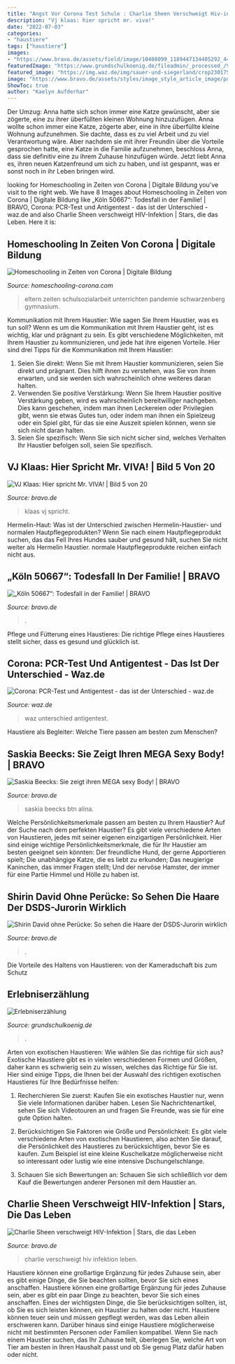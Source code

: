 ```yaml
---
title: "Angst Vor Corona Test Schule : Charlie Sheen Verschweigt Hiv-infektion"
description: "Vj klaas: hier spricht mr. viva!"
date: "2022-07-03"
categories:
- "haustiere"
tags: ["haustiere"]
images:
- "https://www.bravo.de/assets/field/image/10408099_1189447134405292_4462145105798141461_n.jpg"
featuredImage: "https://www.grundschulkoenig.de/fileadmin/_processed_/9/3/csm_regeln_96177fb20e.jpg"
featured_image: "https://img.waz.de/img/sauer-und-siegerland/crop230175804/5217854946-w820-cv16_9-q85-fnov-fpi227770123-fpobr/Corona-Test-Antigen-PCR.jpg"
image: "https://www.bravo.de/assets/styles/image_style_article_image/public/field/image/peruecke_0.jpg?itok=j4cRRCR7"
ShowToc: true
author: "Kaelyn Aufderhar"
---
```



Der Umzug: Anna hatte sich schon immer eine Katze gewünscht, aber sie zögerte, eine zu ihrer überfüllten kleinen Wohnung hinzuzufügen.
Anna wollte schon immer eine Katze, zögerte aber, eine in ihre überfüllte kleine Wohnung aufzunehmen. Sie dachte, dass es zu viel Arbeit und zu viel Verantwortung wäre. Aber nachdem sie mit ihrer Freundin über die Vorteile gesprochen hatte, eine Katze in die Familie aufzunehmen, beschloss Anna, dass sie definitiv eine zu ihrem Zuhause hinzufügen würde. Jetzt liebt Anna es, ihren neuen Katzenfreund um sich zu haben, und ist gespannt, was er sonst noch in ihr Leben bringen wird.

	

		
looking for Homeschooling in Zeiten von Corona | Digitale Bildung you've visit to the right web. We have 8 Images about Homeschooling in Zeiten von Corona | Digitale Bildung like „Köln 50667“: Todesfall in der Familie! | BRAVO, Corona: PCR-Test und Antigentest - das ist der Unterschied - waz.de and also Charlie Sheen verschweigt HIV-Infektion | Stars, die das Leben. Here it is:
		
    
## Homeschooling In Zeiten Von Corona | Digitale Bildung

<img loading=lazy src="https://homeschooling-corona.com/wp-content/uploads/2020/03/homeschooling-corona.jpg" onerror="this.onerror=null;this.src='https://tse1.mm.bing.net/th?id=OIP.hChV1X2jbkg2w-cCNE-EXgHaE8&amp;pid=15.1';" alt="Homeschooling in Zeiten von Corona | Digitale Bildung">

_Source: homeschooling-corona.com_

>eltern zeiten schulsozialarbeit unterrichten pandemie schwarzenberg gymnasium. 

	

Kommunikation mit Ihrem Haustier: Wie sagen Sie Ihrem Haustier, was es tun soll?
Wenn es um die Kommunikation mit Ihrem Haustier geht, ist es wichtig, klar und prägnant zu sein. Es gibt verschiedene Möglichkeiten, mit Ihrem Haustier zu kommunizieren, und jede hat ihre eigenen Vorteile. Hier sind drei Tipps für die Kommunikation mit Ihrem Haustier:
1) Seien Sie direkt: Wenn Sie mit Ihrem Haustier kommunizieren, seien Sie direkt und prägnant. Dies hilft ihnen zu verstehen, was Sie von ihnen erwarten, und sie werden sich wahrscheinlich ohne weiteres daran halten.
2) Verwenden Sie positive Verstärkung: Wenn Sie Ihrem Haustier positive Verstärkung geben, wird es wahrscheinlich bereitwilliger nachgeben. Dies kann geschehen, indem man ihnen Leckereien oder Privilegien gibt, wenn sie etwas Gutes tun, oder indem man ihnen ein Spielzeug oder ein Spiel gibt, für das sie eine Auszeit spielen können, wenn sie sich nicht daran halten.
3) Seien Sie spezifisch: Wenn Sie sich nicht sicher sind, welches Verhalten Ihr Haustier befolgen soll, seien Sie spezifisch.

    
## VJ Klaas: Hier Spricht Mr. VIVA! | Bild 5 Von 20

<img loading=lazy src="https://www.bravo.de/assets/binary_data/bravo/a26/ec1/a26ec1808ae4f524826d3eae8a137832" onerror="this.onerror=null;this.src='https://tse3.mm.bing.net/th?id=OIP.gTNbcysWwL1VxZ-lyeIkigHaHa&amp;pid=15.1';" alt="VJ Klaas: Hier spricht Mr. VIVA! | Bild 5 von 20">

_Source: bravo.de_

>klaas vj spricht. 

	

Hermelin-Haut: Was ist der Unterschied zwischen Hermelin-Haustier- und normalen Hautpflegeprodukten?
Wenn Sie nach einem Hautpflegeprodukt suchen, das das Fell Ihres Hundes sauber und gesund hält, suchen Sie nicht weiter als Hermelin Haustier. normale Hautpflegeprodukte reichen einfach nicht aus.

    
## „Köln 50667“: Todesfall In Der Familie! | BRAVO

<img loading=lazy src="https://www.bravo.de/assets/field/image/koeln-50667-todesfall-in-der-familie.jpg" onerror="this.onerror=null;this.src='https://tse2.mm.bing.net/th?id=OIP.o0nJ7-2X3gBnEa3u031EQgHaHa&amp;pid=15.1';" alt="„Köln 50667“: Todesfall in der Familie! | BRAVO">

_Source: bravo.de_

>. 

	

Pflege und Fütterung eines Haustieres: Die richtige Pflege eines Haustieres stellt sicher, dass es gesund und glücklich ist.

    
## Corona: PCR-Test Und Antigentest - Das Ist Der Unterschied - Waz.de

<img loading=lazy src="https://img.waz.de/img/sauer-und-siegerland/crop230175804/5217854946-w820-cv16_9-q85-fnov-fpi227770123-fpobr/Corona-Test-Antigen-PCR.jpg" onerror="this.onerror=null;this.src='https://tse4.mm.bing.net/th?id=OIP.I8JV9kRqx53UIVfNfrXqKwHaEK&amp;pid=15.1';" alt="Corona: PCR-Test und Antigentest - das ist der Unterschied - waz.de">

_Source: waz.de_

>waz unterschied antigentest. 

	

Haustiere als Begleiter: Welche Tiere passen am besten zum Menschen?

    
## Saskia Beecks: Sie Zeigt Ihren MEGA Sexy Body! | BRAVO

<img loading=lazy src="https://www.bravo.de/assets/field/image/10408099_1189447134405292_4462145105798141461_n.jpg" onerror="this.onerror=null;this.src='https://tse4.mm.bing.net/th?id=OIP.s3bDTcB-K8e4LocVTnMa8AHaJ4&amp;pid=15.1';" alt="Saskia Beecks: Sie zeigt ihren MEGA sexy Body! | BRAVO">

_Source: bravo.de_

>saskia beecks btn alina. 

	

Welche Persönlichkeitsmerkmale passen am besten zu Ihrem Haustier?
Auf der Suche nach dem perfekten Haustier? Es gibt viele verschiedene Arten von Haustieren, jedes mit seiner eigenen einzigartigen Persönlichkeit. Hier sind einige wichtige Persönlichkeitsmerkmale, die für Ihr Haustier am besten geeignet sein könnten:
Der freundliche Hund, der gerne Apportieren spielt;
Die unabhängige Katze, die es liebt zu erkunden;
Das neugierige Kaninchen, das immer Fragen stellt;
Und der nervöse Hamster, der immer für eine Partie Himmel und Hölle zu haben ist.

    
## Shirin David Ohne Perücke: So Sehen Die Haare Der DSDS-Jurorin Wirklich

<img loading=lazy src="https://www.bravo.de/assets/styles/image_style_article_image/public/field/image/peruecke_0.jpg?itok=j4cRRCR7" onerror="this.onerror=null;this.src='https://tse3.mm.bing.net/th?id=OIP.sIrDM9DhaKnH6eHeTUox0QHaGX&amp;pid=15.1';" alt="Shirin David ohne Perücke: So sehen die Haare der DSDS-Jurorin wirklich">

_Source: bravo.de_

>. 

	

Die Vorteile des Haltens von Haustieren: von der Kameradschaft bis zum Schutz

    
## Erlebniserzählung

<img loading=lazy src="https://www.grundschulkoenig.de/fileadmin/_processed_/9/3/csm_regeln_96177fb20e.jpg" onerror="this.onerror=null;this.src='https://tse3.mm.bing.net/th?id=OIP.I8EPKP42WE1X4EHHTMFrfAHaJ4&amp;pid=15.1';" alt="Erlebniserzählung">

_Source: grundschulkoenig.de_

>. 

	

Arten von exotischen Haustieren: Wie wählen Sie das richtige für sich aus?
Exotische Haustiere gibt es in vielen verschiedenen Formen und Größen, daher kann es schwierig sein zu wissen, welches das Richtige für Sie ist. Hier sind einige Tipps, die Ihnen bei der Auswahl des richtigen exotischen Haustieres für Ihre Bedürfnisse helfen:
1. Recherchieren Sie zuerst: Kaufen Sie ein exotisches Haustier nur, wenn Sie viele Informationen darüber haben. Lesen Sie Nachrichtenartikel, sehen Sie sich Videotouren an und fragen Sie Freunde, was sie für eine gute Option halten.

2. Berücksichtigen Sie Faktoren wie Größe und Persönlichkeit: Es gibt viele verschiedene Arten von exotischen Haustieren, also achten Sie darauf, die Persönlichkeit des Haustieres zu berücksichtigen, bevor Sie es kaufen. Zum Beispiel ist eine kleine Kuschelkatze möglicherweise nicht so interessant oder lustig wie eine intensive Dschungelschlange.

3. Schauen Sie sich Bewertungen an: Schauen Sie sich schließlich vor dem Kauf die Bewertungen anderer Personen mit dem Haustier an.

    
## Charlie Sheen Verschweigt HIV-Infektion | Stars, Die Das Leben

<img loading=lazy src="https://www.bravo.de/assets/field/image/stars-die-das-leben-anderer-zerstort-haben-charlie-sheen.jpg" onerror="this.onerror=null;this.src='https://tse2.mm.bing.net/th?id=OIP.PnNlYR_xgo1DuVu_7FK4NgHaHa&amp;pid=15.1';" alt="Charlie Sheen verschweigt HIV-Infektion | Stars, die das Leben">

_Source: bravo.de_

>charlie verschweigt hiv infektion leben. 

	

Haustiere können eine großartige Ergänzung für jedes Zuhause sein, aber es gibt einige Dinge, die Sie beachten sollten, bevor Sie sich eines anschaffen.
Haustiere können eine großartige Ergänzung für jedes Zuhause sein, aber es gibt ein paar Dinge zu beachten, bevor Sie sich eines anschaffen. Eines der wichtigsten Dinge, die Sie berücksichtigen sollten, ist, ob Sie es sich leisten können, ein Haustier zu halten oder nicht. Haustiere können teuer sein und müssen gepflegt werden, was das Leben allein erschweren kann. Darüber hinaus sind einige Haustiere möglicherweise nicht mit bestimmten Personen oder Familien kompatibel. Wenn Sie nach einem Haustier suchen, das Ihr Zuhause teilt, überlegen Sie, welche Art von Tier am besten in Ihren Haushalt passt und ob Sie genug Platz dafür haben oder nicht.

